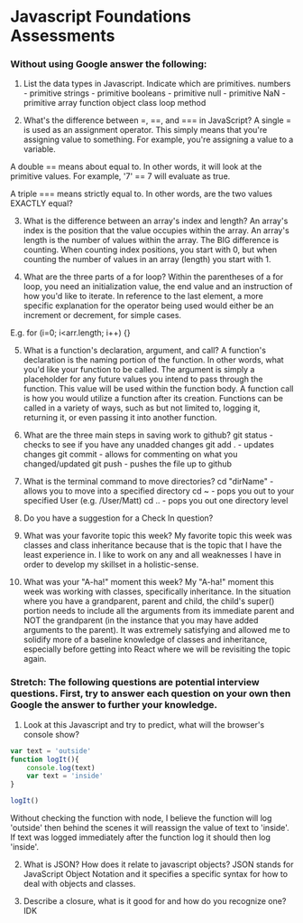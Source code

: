 # Javascript Foundations Assessments

### Without using Google answer the following:

1. List the data types in Javascript. Indicate which are primitives.
  numbers - primitive
  strings - primitive
  booleans - primitive
  null - primitive
  NaN - primitive
  array
  function
  object
  class
  loop
  method

2. What's the difference between =, ==, and === in JavaScript?
  A single = is used as an assignment operator. This simply means that you're assigning value to something. For example, you're assigning a value to a variable.

  A double == means about equal to. In other words, it will look at the primitive values. For example, '7' == 7 will evaluate as true.

  A triple === means strictly equal to. In other words, are the two values EXACTLY equal?

3. What is the difference between an array's index and length?
  An array's index is the position that the value occupies within the array. An array's length is the number of values within the array. The BIG difference is counting. When counting index positions, you start with 0, but when counting the number of values in an array (length) you start with 1.

4. What are the three parts of a for loop?
  Within the parentheses of a for loop, you need an initialization value, the end value and an instruction of how you'd like to iterate. In reference to the last element, a more specific explanation for the operator being used would either be an increment or decrement, for simple cases.

  E.g. for (i=0; i<arr.length; i++) {}

5. What is a function's declaration, argument, and call?
  A function's declaration is the naming portion of the function. In other words, what you'd like your function to be called. The argument is simply a placeholder for any future values you intend to pass through the function. This value will be used within the function body. A function call is how you would utilize a function after its creation. Functions can be called in a variety of ways, such as but not limited to, logging it, returning it, or even passing it into another function.

6. What are the three main steps in saving work to github?
  git status - checks to see if you have any unadded changes
  git add . - updates changes
  git commit - allows for commenting on what you changed/updated
  git push - pushes the file up to github

7. What is the terminal command to move directories?
  cd "dirName" - allows you to move into a specified directory
  cd ~ - pops you out to your specified User (e.g. /User/Matt)
  cd .. - pops you out one directory level

8. Do you have a suggestion for a Check In question?


9. What was your favorite topic this week?
  My favorite topic this week was classes and class inheritance because that is the topic that I have the least experience in. I like to work on any and all weaknesses I have in order to develop my skillset in a holistic-sense.

10. What was your "A-ha!" moment this week?
  My "A-ha!" moment this week was working with classes, specifically inheritance. In the situation where you have a grandparent, parent and child, the child's super() portion needs to include all the arguments from its immediate parent and NOT the grandparent (in the instance that you may have added arguments to the parent). It was extremely satisfying and allowed me to solidify more of a baseline knowledge of classes and inheritance, especially before getting into React where we will be revisiting the topic again.

### Stretch: The following questions are potential interview questions. First, try to answer each question on your own then Google the answer to further your knowledge.

1. Look at this Javascript and try to predict, what will the browser's console show?

``` javascript
var text = 'outside'
function logIt(){
    console.log(text)
    var text = 'inside'
}

logIt()
```
Without checking the function with node, I believe the function will log 'outside' then behind the scenes it will reassign the value of text to 'inside'. If text was logged immediately after the function log it should then log 'inside'.

2. What is JSON? How does it relate to javascript objects?
  JSON stands for JavaScript Object Notation and it specifies a specific syntax for how to deal with objects and classes.

3. Describe a closure, what is it good for and how do you recognize one?
  IDK
